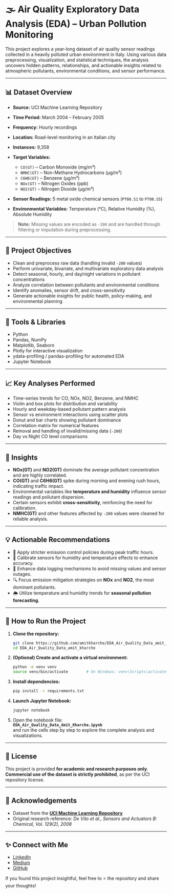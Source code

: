 # 🌫️ Air Quality Exploratory Data Analysis (EDA) – Urban Pollution Monitoring

This project explores a year-long dataset of air quality sensor readings collected in a heavily polluted urban environment in Italy. Using various data preprocessing, visualization, and statistical techniques, the analysis uncovers hidden patterns, relationships, and actionable insights related to atmospheric pollutants, environmental conditions, and sensor performance.

---

## 📊 Dataset Overview

- **Source:** UCI Machine Learning Repository  
- **Time Period:** March 2004 – February 2005  
- **Frequency:** Hourly recordings  
- **Location:** Road-level monitoring in an Italian city  
- **Instances:** 9,358  
- **Target Variables:**
  - `CO(GT)` – Carbon Monoxide (mg/m³)
  - `NMHC(GT)` – Non-Methane Hydrocarbons (µg/m³)
  - `C6H6(GT)` – Benzene (µg/m³)
  - `NOx(GT)` – Nitrogen Oxides (ppb)
  - `NO2(GT)` – Nitrogen Dioxide (µg/m³)

- **Sensor Readings:** 5 metal oxide chemical sensors (`PT08.S1` to `PT08.S5`)
- **Environmental Variables:** Temperature (°C), Relative Humidity (%), Absolute Humidity

> **Note:** Missing values are encoded as `-200` and are handled through filtering or imputation during preprocessing.

---

## 📌 Project Objectives

- Clean and preprocess raw data (handling invalid `-200` values)
- Perform univariate, bivariate, and multivariate exploratory data analysis
- Detect seasonal, hourly, and day/night variations in pollutant concentrations
- Analyze correlation between pollutants and environmental conditions
- Identify anomalies, sensor drift, and cross-sensitivity
- Generate actionable insights for public health, policy-making, and environmental planning

---

## 🔧 Tools & Libraries

- Python  
- Pandas, NumPy  
- Matplotlib, Seaborn  
- Plotly for interactive visualization  
- ydata-profiling / pandas-profiling for automated EDA  
- Jupyter Notebook

---

## 📈 Key Analyses Performed

- Time-series trends for CO, NOx, NO2, Benzene, and NMHC  
- Violin and box plots for distribution and variability  
- Hourly and weekday-based pollutant pattern analysis  
- Sensor vs environment interactions using scatter plots  
- Donut and bar charts showing pollutant dominance  
- Correlation matrix for numerical features  
- Removal and handling of invalid/missing data (`-200`)  
- Day vs Night CO level comparisons  

---

## 📌 Insights

- **NOx(GT)** and **NO2(GT)** dominate the average pollutant concentration and are highly correlated.
- **CO(GT)** and **C6H6(GT)** spike during morning and evening rush hours, indicating traffic impact.
- Environmental variables like **temperature and humidity** influence sensor readings and pollutant dispersion.
- Certain sensors exhibit **cross-sensitivity**, reinforcing the need for calibration.
- **NMHC(GT)** and other features affected by `-200` values were cleaned for reliable analysis.

---

## 💡 Actionable Recommendations

- 🚦 Apply stricter emission control policies during peak traffic hours.
- 🔧 Calibrate sensors for humidity and temperature effects to enhance accuracy.
- 🔁 Enhance data logging mechanisms to avoid missing values and sensor outages.
- 🔍 Focus emission mitigation strategies on **NOx** and **NO2**, the most dominant pollutants.
- 🌦️ Utilize temperature and humidity trends for **seasonal pollution forecasting**.

---

## 🧪 How to Run the Project

1. **Clone the repository:**

   ```bash
   git clone https://github.com/amitkharche/EDA_Air_Quality_Data_amit_kharche.git
   cd EDA_Air_Quality_Data_amit_kharche

   ```

2. **(Optional) Create and activate a virtual environment:**

   ```bash
   python -m venv venv
   source venv/bin/activate        # On Windows: venv\Scripts\activate
   ```

3. **Install dependencies:**

   ```bash
   pip install -r requirements.txt
   ```

4. **Launch Jupyter Notebook:**

   ```bash
   jupyter notebook
   ```

5. Open the notebook file:  
   **`EDA_Air_Quality_Data_Amit_Kharche.ipynb`**  
   and run the cells step by step to explore the complete analysis and visualizations.

---

## 📜 License

This project is provided **for academic and research purposes only**.  
**Commercial use of the dataset is strictly prohibited**, as per the UCI repository license.

---

## 🤝 Acknowledgements

- Dataset from the **[UCI Machine Learning Repository](https://archive.ics.uci.edu/ml/datasets/Air+Quality)**
- Original research reference: *De Vito et al., Sensors and Actuators B: Chemical, Vol. 129(2), 2008*

---

## ✨ Connect with Me

- [LinkedIn](https://www.linkedin.com/in/amit-kharche)  
- [Medium](https://medium.com/@amitkharche14)  
- [GitHub](https://github.com/amitkharche)

If you found this project insightful, feel free to ⭐️ the repository and share your thoughts!
